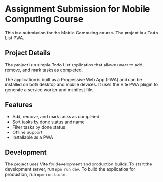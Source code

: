 # Assignment Submission for Mobile Computing Course

This is a submission for the Mobile Computing course. The project is a Todo List PWA.

## Project Details

The project is a simple Todo List application that allows users to add, remove, and mark tasks as completed.

The application is built as a Progressive Web App (PWA) and can be installed on both desktop and mobile devices. It uses the Vite PWA plugin to generate a service worker and manifest file.

## Features

- Add, remove, and mark tasks as completed
- Sort tasks by done status and name
- Filter tasks by done status
- Offline support
- Installable as a PWA

## Development

The project uses Vite for development and production builds. To start the development server, run `npm run dev`. To build the application for production, run `npm run build`.
